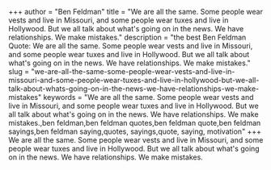 +++
author = "Ben Feldman"
title = "We are all the same. Some people wear vests and live in Missouri, and some people wear tuxes and live in Hollywood. But we all talk about what's going on in the news. We have relationships. We make mistakes."
description = "the best Ben Feldman Quote: We are all the same. Some people wear vests and live in Missouri, and some people wear tuxes and live in Hollywood. But we all talk about what's going on in the news. We have relationships. We make mistakes."
slug = "we-are-all-the-same-some-people-wear-vests-and-live-in-missouri-and-some-people-wear-tuxes-and-live-in-hollywood-but-we-all-talk-about-whats-going-on-in-the-news-we-have-relationships-we-make-mistakes"
keywords = "We are all the same. Some people wear vests and live in Missouri, and some people wear tuxes and live in Hollywood. But we all talk about what's going on in the news. We have relationships. We make mistakes.,ben feldman,ben feldman quotes,ben feldman quote,ben feldman sayings,ben feldman saying,quotes, sayings,quote, saying, motivation"
+++
We are all the same. Some people wear vests and live in Missouri, and some people wear tuxes and live in Hollywood. But we all talk about what's going on in the news. We have relationships. We make mistakes.
